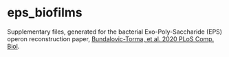 # eps_biofilms

Supplementary files, generated for the bacterial Exo-Poly-Saccharide (EPS) operon reconstruction paper, [Bundalovic-Torma, et al. 2020 PLoS Comp. Biol](https://journals.plos.org/ploscompbiol/article?id=10.1371/journal.pcbi.1007721).
